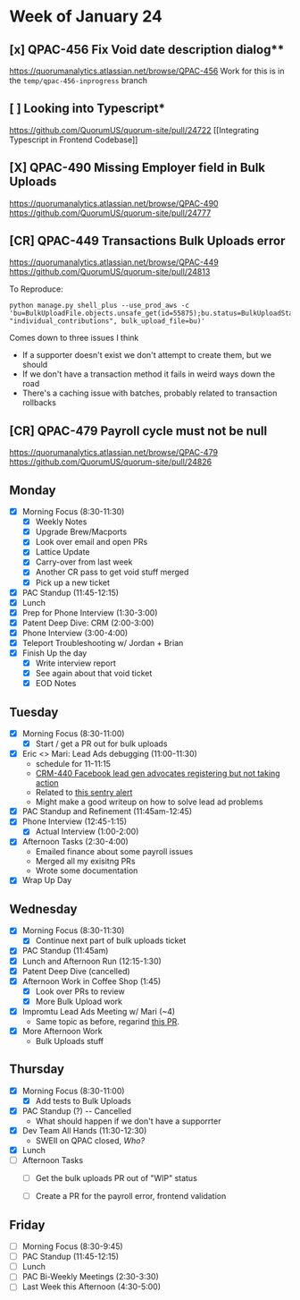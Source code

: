 # Week of January 24

## [x] QPAC-456 Fix Void date description dialog**
https://quorumanalytics.atlassian.net/browse/QPAC-456
Work for this is in the `temp/qpac-456-inprogress` branch

## [ ] Looking into Typescript*
https://github.com/QuorumUS/quorum-site/pull/24722
[[Integrating Typescript in Frontend Codebase]]

## [X] QPAC-490 Missing Employer field in Bulk Uploads
https://quorumanalytics.atlassian.net/browse/QPAC-490
https://github.com/QuorumUS/quorum-site/pull/24777

## [CR] QPAC-449 Transactions Bulk Uploads error
https://quorumanalytics.atlassian.net/browse/QPAC-449
https://github.com/QuorumUS/quorum-site/pull/24813

To Reproduce:
```
python manage.py shell_plus --use_prod_aws -c 'bu=BulkUploadFile.objects.unsafe_get(id=55875);bu.status=BulkUploadStatus.queued;bu.save();management.call_command("parse", "individual_contributions", bulk_upload_file=bu)'
```

Comes down to three issues I think
 * If a supporter doesn't exist we don't attempt to create them, but we should
 * If we don't have a transaction method it fails in weird ways down the road
 * There's a caching issue with batches, probably related to transaction rollbacks
 
 ## [CR] QPAC-479 Payroll cycle must not be null
 https://quorumanalytics.atlassian.net/browse/QPAC-479
 https://github.com/QuorumUS/quorum-site/pull/24826

## Monday
 - [x] Morning Focus (8:30-11:30)
	 - [x] Weekly Notes
	 - [x] Upgrade Brew/Macports
	 - [x] Look over email and open PRs
	 - [x] Lattice Update
	 - [x] Carry-over from last week
	 - [x] Another CR pass to get void stuff merged
	 - [x] Pick up a new ticket
 - [x] PAC Standup (11:45-12:15)
 - [x] Lunch
 - [x] Prep for Phone Interview (1:30-3:00)
 - [x] Patent Deep Dive: CRM (2:00-3:00)
 - [x] Phone Interview (3:00-4:00)
 - [x] Teleport Troubleshooting w/ Jordan + Brian
 - [x] Finish Up the day
	 - [x] Write interview report
	 - [x] See again about that void ticket
	 - [x] EOD Notes

## Tuesday
 - [x] Morning Focus (8:30-11:00)
	 - [x] Start / get a PR out for bulk uploads
 - [x] Eric <> Mari: Lead Ads debugging (11:00-11:30)
	 - schedule for 11-11:15
	 - [CRM-440 Facebook lead gen advocates registering but not taking action][crm440]
	 - Related to [this sentry alert][sentry1]
	 - Might make a good writeup on how to solve lead ad problems
 - [x] PAC Standup and Refinement (11:45am-12:45)
 - [x] Phone Interview (12:45-1:15)
	 - [x] Actual Interview (1:00-2:00)
 - [x] Afternoon Tasks (2:30-4:00)
	 - Emailed finance about some payroll issues
	 - Merged all my exisitng PRs
	 - Wrote some documentation
 - [x] Wrap Up Day

[crm440]: https://quorumanalytics.atlassian.net/browse/CRM-440
[sentry1]: https://sentry.io/organizations/quorum/issues/2926038577/

## Wednesday
 - [x] Morning Focus (8:30-11:30)
	 - [x] Continue next part of bulk uploads ticket
 - [x] PAC Standup (11:45am)
 - [x] Lunch and Afternoon Run (12:15-1:30)
 - [x] Patent Deep Dive (cancelled)
 - [x] Afternoon Work in Coffee Shop (1:45)
	 - [x] Look over PRs to review
	 - [x] More Bulk Upload work
 - [x] Impromtu Lead Ads Meeting w/ Mari (~4)
	 - Same topic as before, regarind [this PR][pr1].
 - [x] More Afternoon Work
	 - Bulk Uploads stuff

[pr1]: https://github.com/QuorumUS/quorum-site/pull/24800

## Thursday
 - [x] Morning Focus (8:30-11:00)
	 - [x] Add tests to Bulk Uploads
 - [x] PAC Standup (?) -- Cancelled
	 - What should happen if we don't have a supporrter
 - [x] Dev Team All Hands (11:30-12:30)
	 - SWEII on QPAC closed, *Who?*
 - [x] Lunch
 - [ ] Afternoon Tasks
	 - [ ] Get the bulk uploads PR out of "WIP" status
	 - [ ] Create a PR for the payroll error, frontend validation


## Friday
 - [ ] Morning Focus (8:30-9:45)
 - [ ] PAC Standup (11:45-12:15)
 - [ ] Lunch
 - [ ] PAC Bi-Weekly Meetings (2:30-3:30)
 - [ ] Last Week this Afternoon (4:30-5:00)